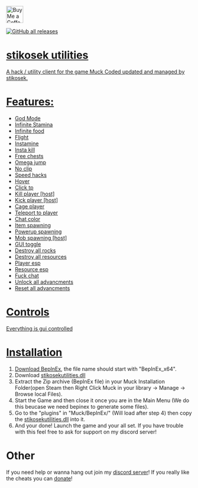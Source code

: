 <a href='https://ko-fi.com/stikosek' target='_blank'><img height='35' style='border:0px;height:46px;' src='https://az743702.vo.msecnd.net/cdn/kofi3.png?v=0' border='0' alt='Buy Me a Coffee at ko-fi.com' />
 
![GitHub all releases](https://img.shields.io/github/downloads/stikosek/stikosekutilities/total?color=%23FF8C00&style=flat-square)


# stikosek utilities

A hack / utility client for the game Muck
Coded updated and managed by stikosek.

# Features:
- God Mode
- Infinite Stamina
- Infinite food
- Flight
- Instamine
- Insta kill
- Free chests
- Omega jump
- No clip
- Speed hacks
- Hover
- Click tp
- Kill player [host]
- Kick player [host]
- Cage player
- Teleport to player
- Chat color
- Item spawning
- Powerup spawning
- Mob spawning [host]
- GUI toggle
- Destroy all rocks
- Destroy all resources
- Player esp
- Resource esp
- Fuck chat
- Unlock all advancments
- Reset all advancments

# Controls
Everything is gui controlled

# Installation
 1. Download [BepInEx](https://github.com/BepInEx/BepInEx/releases), the file name should start with "BepInEx_x64".
 2. Download [stikosekutilities.dll](https://github.com/stikosek/stikosekutilities/releases/download/download/stikosekutilitites.dll)
 3. Extract the Zip archive (BepInEx file) in your Muck Installation Folder(open Steam then Right Click Muck in your library -> Manage -> Browse local Files).
 4. Start the Game and then close it once you are in the Main Menu (We do this beucase we need bepinex to generate some files).
 5. Go to the "plugins" in "Muck/BepInEx/" (Will load after step 4) then copy the [stikosekutilities.dll](https://github.com/stikosek/stikosekutilities/releases/latest/download/stikosekutilities2.dll) into it.
 6. And your done! Launch the game and your all set. If you have trouble with this feel free to ask for support on my discord server!

# Other
If you need help or wanna hang out join my [discord server](https://discord.gg/29PAur9AkB)!
If you really like the cheats you can [donate](https://ko-fi.com/stikosek)!



 
